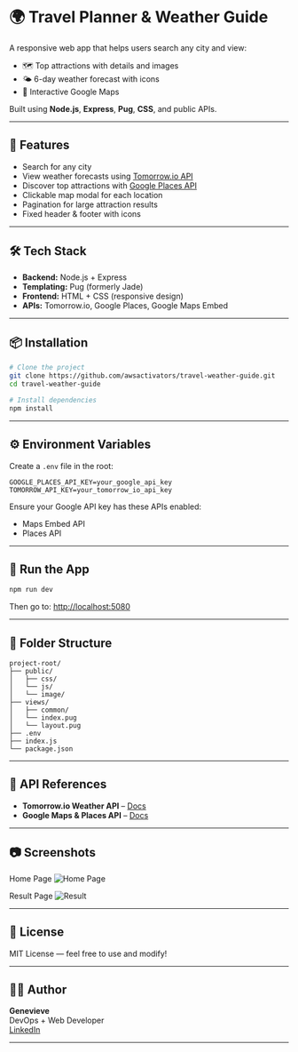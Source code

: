 # 🌍 Travel Planner & Weather Guide

A responsive web app that helps users search any city and view:

- 🗺️ Top attractions with details and images
- 🌤️ 6-day weather forecast with icons
- 📍 Interactive Google Maps

Built using **Node.js**, **Express**, **Pug**, **CSS**, and public APIs.

---

## 🚀 Features

- Search for any city
- View weather forecasts using [Tomorrow.io API](https://www.tomorrow.io/)
- Discover top attractions with [Google Places API](https://developers.google.com/maps/documentation/places/web-service/overview)
- Clickable map modal for each location
- Pagination for large attraction results
- Fixed header & footer with icons

---

## 🛠️ Tech Stack

- **Backend:** Node.js + Express
- **Templating:** Pug (formerly Jade)
- **Frontend:** HTML + CSS (responsive design)
- **APIs:** Tomorrow.io, Google Places, Google Maps Embed

---

## 📦 Installation

```bash
# Clone the project
git clone https://github.com/awsactivators/travel-weather-guide.git
cd travel-weather-guide

# Install dependencies
npm install
```

---

## ⚙️ Environment Variables

Create a `.env` file in the root:

```env
GOOGLE_PLACES_API_KEY=your_google_api_key
TOMORROW_API_KEY=your_tomorrow_io_api_key
```

Ensure your Google API key has these APIs enabled:
- Maps Embed API
- Places API

---

## 🧪 Run the App

```bash
npm run dev
```

Then go to: [http://localhost:5080](http://localhost:5080)

---

## 📁 Folder Structure

```
project-root/
├── public/
│   ├── css/
│   └── js/
│   └── image/    
├── views/
│   ├── common/
│   └── index.pug
│   └── layout.pug
├── .env
├── index.js
└── package.json
```

---

## 🔑 API References

- **Tomorrow.io Weather API** – [Docs](https://docs.tomorrow.io/reference/overview)
- **Google Maps & Places API** – [Docs](https://developers.google.com/maps/documentation/places/web-service/overview)

---

## 📷 Screenshots

Home Page
![Home Page](https://res.cloudinary.com/dqtokk1cn/image/upload/v1743109854/travel-weather-app/ltmejgjfjzf34tnxaurw.png)

Result Page
![Result](https://res.cloudinary.com/dqtokk1cn/image/upload/v1743109853/travel-weather-app/apvcp4yeg3woxfct3jal.png)

---

## 📃 License

MIT License — feel free to use and modify!

---

## 👩‍💻 Author

**Genevieve**  
DevOps + Web Developer  
[LinkedIn](https://linkedin.com/in/vieve-awa)

---

